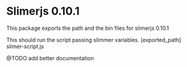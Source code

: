 # Slimerjs 0.10.1

This package exports the path and the bin files for slimerjs 0.10.1

This should run the script passing slimmer variables.
[exported_path]  slimer-script.js


@TODO add better documentation